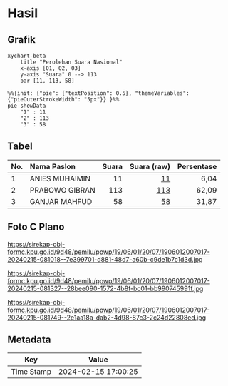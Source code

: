 # Hasil

## Grafik

```mermaid
xychart-beta
    title "Perolehan Suara Nasional"
    x-axis [01, 02, 03]
    y-axis "Suara" 0 --> 113
    bar [11, 113, 58]
```

```mermaid
%%{init: {"pie": {"textPosition": 0.5}, "themeVariables": {"pieOuterStrokeWidth": "5px"}} }%%
pie showData
    "1" : 11
    "2" : 113
    "3" : 58
```

## Tabel

| No. | Nama Paslon    | Suara | Suara (raw) | Persentase |
|:--- |:-------------- | -----:| -----------:| ----------:|
| 1   | ANIES MUHAIMIN | 11    | [11][p-1]   | 6,04       |
| 2   | PRABOWO GIBRAN | 113   | [113][p-2]  | 62,09      |
| 3   | GANJAR MAHFUD  | 58    | [58][p-3]   | 31,87      |


[p-1]: https://github.com/gigit-pemilu/pemilu-2024/blob/main/pilpres/hitung-suara/sub/19-kepulauan-bangka-belitung/sub/06-belitung-timur/sub/01-manggar/sub/2007-baru/sub/017-tps/sub/paslon-1.txt
[p-2]: https://github.com/gigit-pemilu/pemilu-2024/blob/main/pilpres/hitung-suara/sub/19-kepulauan-bangka-belitung/sub/06-belitung-timur/sub/01-manggar/sub/2007-baru/sub/017-tps/sub/paslon-2.txt
[p-3]: https://github.com/gigit-pemilu/pemilu-2024/blob/main/pilpres/hitung-suara/sub/19-kepulauan-bangka-belitung/sub/06-belitung-timur/sub/01-manggar/sub/2007-baru/sub/017-tps/sub/paslon-3.txt

## Foto C Plano

https://sirekap-obj-formc.kpu.go.id/9d48/pemilu/ppwp/19/06/01/20/07/1906012007017-20240215-081018--7e399701-d881-48d7-a60b-c9de1b7c1d3d.jpg

https://sirekap-obj-formc.kpu.go.id/9d48/pemilu/ppwp/19/06/01/20/07/1906012007017-20240215-081327--28bee090-1572-4b8f-bc01-bb990745991f.jpg

https://sirekap-obj-formc.kpu.go.id/9d48/pemilu/ppwp/19/06/01/20/07/1906012007017-20240215-081749--2e1aa18a-dab2-4d98-87c3-2c24d22808ed.jpg


## Metadata

| Key        | Value               |
| ---------- | ------------------- |
| Time Stamp | 2024-02-15 17:00:25 |



